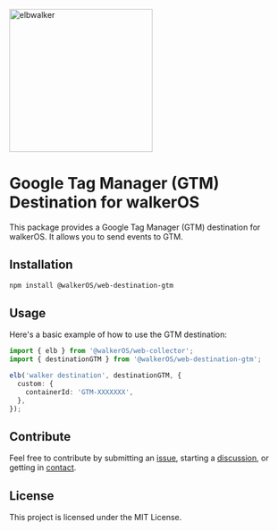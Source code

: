 <p align="left">
  <a href="https://elbwalker.com">
    <img title="elbwalker" src='https://www.elbwalker.com/img/elbwalker_logo.png' width="256px"/>
  </a>
</p>

# Google Tag Manager (GTM) Destination for walkerOS

This package provides a Google Tag Manager (GTM) destination for walkerOS. It
allows you to send events to GTM.

## Installation

```sh
npm install @walkerOS/web-destination-gtm
```

## Usage

Here's a basic example of how to use the GTM destination:

```typescript
import { elb } from '@walkerOS/web-collector';
import { destinationGTM } from '@walkerOS/web-destination-gtm';

elb('walker destination', destinationGTM, {
  custom: {
    containerId: 'GTM-XXXXXXX',
  },
});
```

## Contribute

Feel free to contribute by submitting an
[issue](https://github.com/elbwalker/walkerOS/issues), starting a
[discussion](https://github.com/elbwalker/walkerOS/discussions), or getting in
[contact](https://calendly.com/elb-alexander/30min).

## License

This project is licensed under the MIT License.
